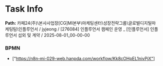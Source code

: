 # Task Info

**Path:** 카페24(주)\본사사업장\[CG]MI본부\마케팅센터\성장전략그룹\글로벌디지털마케팅팀\인플루언서 / jyjeong / [276084] 인플루언서 캠페인 운영 _ [인플루언서] 인플루언서 섭외 및 계약 / 2025-08-01_00-00-00

### BPMN
- ["https://n8n-mi-029-web.hanpda.com/workflow/Kk8cOHpEL1nivPjX"]

